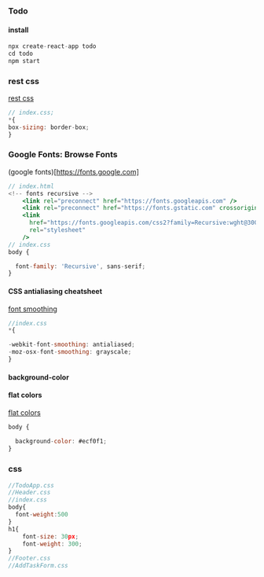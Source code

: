 ### Todo

#### install

```jsx
npx create-react-app todo
cd todo
npm start
```

### rest css

[rest css](https://meyerweb.com/eric/tools/css/reset/)

```jsx
// index.css;
*{
box-sizing: border-box;
}
```

### Google Fonts: Browse Fonts

(google fonts)[https://fonts.google.com]

```jsx
// index.html
<!-- fonts recursive -->
    <link rel="preconnect" href="https://fonts.googleapis.com" />
    <link rel="preconnect" href="https://fonts.gstatic.com" crossorigin />
    <link
      href="https://fonts.googleapis.com/css2?family=Recursive:wght@300;500;700&display=swap"
      rel="stylesheet"
    />
// index.css
body {

  font-family: 'Recursive', sans-serif;
}
```

#### CSS antialiasing cheatsheet
[font smoothing](https://devhints.io/css-antialias)
```jsx
//index.css
*{

-webkit-font-smoothing: antialiased;
-moz-osx-font-smoothing: grayscale;
}
```
#### background-color
#### flat colors
[flat colors](https://flatuicolors.com/palette/defo)
```jsx
body {
	
  background-color: #ecf0f1;
}
```

### css
```jsx
//TodoApp.css
//Header.css
//index.css
body{
  font-weight:500
}
h1{
	font-size: 30px;
	font-weight: 300;
}
//Footer.css
//AddTaskForm.css
```